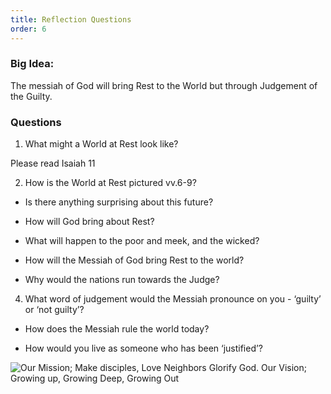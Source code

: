 ```yaml
---
title: Reflection Questions
order: 6
---
```


### Big Idea: 
The messiah of God will bring Rest to the World but through Judgement of the Guilty.   

### Questions
1. What might a World at Rest look like? 

Please read Isaiah 11

2. How is the World at Rest pictured vv.6-9? 

- Is there anything surprising about this future? 

- How will God bring about Rest? 

- What will happen to the poor and meek, and the wicked?

- How will the Messiah of God bring Rest to the world? 

- Why would the nations run towards the Judge? 

4. What word of judgement would the Messiah pronounce on you - ‘guilty’ or ‘not guilty’?  

- How does the Messiah rule the world today? 

- How would you live as someone who has been ‘justified’? 




![Our Mission; Make disciples, Love Neighbors Glorify God. Our Vision; Growing up, Growing Deep, Growing Out](https://raw.githubusercontent.com/stgeorgeshurstville/bulletin/main/images/upload.JPG)
